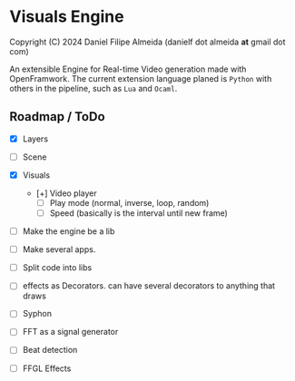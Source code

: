 # Visuals Engine

Copyright (C) 2024 Daniel Filipe Almeida (danielf dot almeida __at__ gmail dot com)

An extensible Engine for Real-time Video generation made with OpenFramwork. The current extension language planed is `Python` with others in the pipeline, such as `Lua` and `Ocaml`.


## Roadmap / ToDo

- [x] Layers
- [ ] Scene
- [x] Visuals
    - [+] Video player
        - [ ] Play mode (normal, inverse, loop, random)
        - [ ] Speed (basically is the interval until new frame)
        
- [ ] Make the engine be a lib
- [ ] Make several apps.
- [ ] Split code into libs
- [ ] effects as Decorators. can have several decorators to anything that draws
- [ ] Syphon
- [ ] FFT as a signal generator
- [ ] Beat detection
- [ ] FFGL Effects

